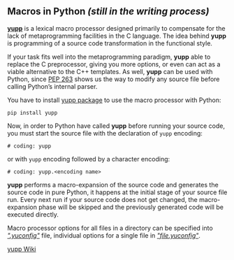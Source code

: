 ## Macros in Python _(still in the writing process)_

[**yupp**](https://github.com/in4lio/yupp/) is a lexical macro processor
designed primarily to compensate for the lack of metaprogramming facilities
in the C language. The idea behind **yupp** is programming of a source code
transformation in the functional style.

If your task fits well into the metaprogramming paradigm, **yupp** able to
replace the C preprocessor, giving you more options, or even can act as a
viable alternative to the C++ templates. As well, **yupp** can be used with
Python, since [PEP 263](https://www.python.org/dev/peps/pep-0263/) shows us
the way to modify any source file before calling Python’s internal parser.

You have to install [yupp package](https://pypi.python.org/pypi/yupp/)
to use the macro processor with Python:

    pip install yupp

Now, in order to Python have called **yupp** before running your source code,
you must start the source file with the declaration of `yupp` encoding:

    # coding: yupp

or with `yupp` encoding followed by a character encoding:

    # coding: yupp.<encoding name>

**yupp** performs a macro-expansion of the source code and generates the
source code in pure Python, it happens at the initial stage of your source
file run. Every next run if your source code does not get changed, the
macro-expansion phase will be skipped and the previously generated code will
be executed directly.

Macro processor options for all files in a directory can be specified into
[_".yuconfig"_](../../../blob/master/eg/.yuconfig) file, individual options
for a single file in [_"file.yuconfig"_](../../../blob/master/eg/dict.yuconfig).

[yupp Wiki](https://github.com/in4lio/yupp/wiki/)

